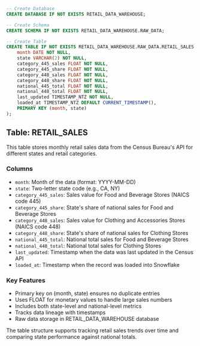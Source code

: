 ```sql
-- Create Database
CREATE DATABASE IF NOT EXISTS RETAIL_DATA_WAREHOUSE;

-- Create Schema
CREATE SCHEMA IF NOT EXISTS RETAIL_DATA_WAREHOUSE.RAW_DATA;

-- Create Table
CREATE TABLE IF NOT EXISTS RETAIL_DATA_WAREHOUSE.RAW_DATA.RETAIL_SALES (
    month DATE NOT NULL,
    state VARCHAR(2) NOT NULL,
    category_445_sales FLOAT NOT NULL,
    category_445_share FLOAT NOT NULL,
    category_448_sales FLOAT NOT NULL,
    category_448_share FLOAT NOT NULL,
    national_445_total FLOAT NOT NULL,
    national_448_total FLOAT NOT NULL,
    last_updated TIMESTAMP_NTZ NOT NULL,
    loaded_at TIMESTAMP_NTZ DEFAULT CURRENT_TIMESTAMP(),
    PRIMARY KEY (month, state)
);
```

## Table: RETAIL_SALES

This table stores monthly retail sales data from the Census Bureau's API for different states and retail categories.

### Columns

- `month`: Month of the data (format: YYYY-MM-DD)
- `state`: Two-letter state code (e.g., CA, NY)
- `category_445_sales`: Sales value for Food and Beverage Stores (NAICS code 445)
- `category_445_share`: State's share of national sales for Food and Beverage Stores
- `category_448_sales`: Sales value for Clothing and Accessories Stores (NAICS code 448)
- `category_448_share`: State's share of national sales for Clothing Stores
- `national_445_total`: National total sales for Food and Beverage Stores
- `national_448_total`: National total sales for Clothing Stores
- `last_updated`: Timestamp when the data was last updated in the Census API
- `loaded_at`: Timestamp when the record was loaded into Snowflake

### Key Features

- Primary key on (month, state) ensures no duplicate entries
- Uses FLOAT for monetary values to handle large sales numbers
- Includes both state-level and national-level metrics
- Tracks data lineage with timestamps
- Raw data storage in RETAIL_DATA_WAREHOUSE database

The table structure supports tracking retail sales trends over time and comparing state performance against national totals.
